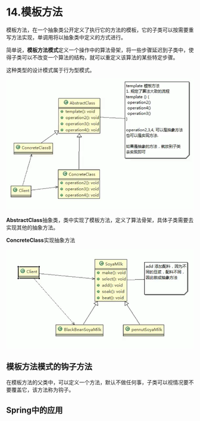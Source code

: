 # 14.模板方法

模板方法，在一个抽象类公开定义了执行它的方法的模板，它的子类可以按需要重写方法实现，单调用将以抽象类中定义的方式进行。

简单说，**模板方法模式**定义一个操作中的算法骨架，将一些步骤延迟到子类中，使得子类可以不改变一个算法的结构，就可以重定义该算法的某些特定步骤。

这种类型的设计模式属于行为型模式。

![1566005602242](assets/1566005602242.png)

**AbstractClass**抽象类，类中实现了模板方法，定义了算法骨架，具体子类需要去实现其他的抽象方法。

**ConcreteClass**实现抽象方法

![1566006354883](assets/1566006354883.png)

## 模板方法模式的钩子方法

在模板方法的父类中，可以定义一个方法，默认不做任何事，子类可以视情况要不要覆盖它，该方法称为钩子。

## Spring中的应用

